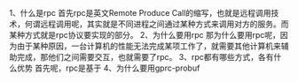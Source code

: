1、什么是rpc
   首先rpc是英文Remote Produce Call的缩写，也就是远程调用技术，何谓远程调用呢，其实就是不同进程之间通过某种方式来调用对方的服务。而某种方式就是rpc协议要实现的部分。
2、为什么要用rpc
    那为什么要用rpc呢，因为由于某种原因，一台计算机的性能无法完成某项工作了，就需要其他计算机来辅助完成，那他们之间需要交互，也就需要了rpc。
3、rpc都有哪些方式，各有什么优势
    首先呢，rpc是基于
4、为什么要用gprc-probuf